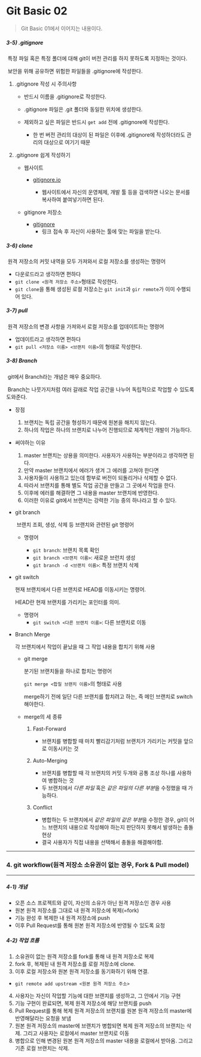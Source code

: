 # Git Basic 02

> Git Basic 01에서 이어지는 내용이다.



##### 3-5) .gitignore

​		특정 파일 혹은 특정 폴더에 대해 git이 버전 관리를 하지 못하도록 지정하는 것이다.

​		보안을 위해 공유하면 위험한 파일들을 .gitignore에 작성한다.



1. .gitignore 작성 시 주의사항

   - 반드시 이름을 .gitignore로 작성한다.

   - .gitignore 파일은 .git 폴더와 동일한 위치에 생성한다.

   - 제외하고 싶은 파일은 반드시 ``get add`` 전에 .gitignore에 작성한다.

     - 한 번 버전 관리의 대상이 된 파일은 이후에 .gitignore에 작성하더라도 관리의 대상으로 여기기 때문

     

2. .gitignore 쉽게 작성하기

   - 웹사이트

     - [gitignore.io](https://www.toptal.com/developers/gitignore)

       - 웹사이트에서 자신의 운영체제, 개발 툴 등을 검색하면 나오는 문서를 복사하여 붙여넣기하면 된다.

       

   - gitignore 저장소

     - [gitignore](https://github.com/github/gitignore)
       - 링크 접속 후 자신이 사용하는 툴에 맞는 파일을 받는다.



##### 3-6) clone

​		원격 저장소의 커밋 내역을 모두 가져와서 로컬 저장소를 생성하는 명령어

- 다운로드라고 생각하면 편하다
- ``git clone <원격 저장소 주소>``형태로 작성한다.
- ``git clone``을 통해 생성된 로컬 저장소는 ``git init``과 ``gir remote``가 이미 수행되어 있다.



##### 3-7) pull

​		원격 저장소의 변경 사항을 가져와서 로컬 저장소를 업데이트하는 명령어

- 업데이트라고 생각하면 편하다
- ``git pull <저장소 이름> <브랜치 이름>``의 형태로 작성한다.



##### 3-8) Branch

​		git에서 Branch라는 개념은 매우 중요하다.

​		Branch는 나뭇가지처럼 여러 갈래로 작업 공간을 나누어 독립적으로 작업할 수 있도록 도와준다.



- 장점

  1. 브랜치는 독립 공간을 형성하기 때문에 원본을 해치지 않는다.
  2. 하나의 작업은 하나의 브랜치로 나누어 진행되므로 체계적인 개발이 가능하다.

  

- 써야하는 이유

   	1. master 브랜치는 상용을 의미한다. 사용자가 사용하는 부분이라고 생각하면 된다.
   	2. 만약 master 브랜치에서 에러가 생겨 그 에러를 고쳐야 한다면
   	3. 사용자들이 사용하고 있는데 함부로 버전이 되돌리거나 삭제할 수 없다.
   	4. 따라서 브랜치를 통해 별도 작업 공간을 만들고 그 곳에서 작업을 한다.
   	5. 이후에 에러를 해결하면 그 내용을 master 브랜치에 반영한다.
   	6. 이러한 이유로 git에서 브랜치는 강력한 기능 중의 하나라고 할 수 있다.



- git branch

  ​	브랜치 조회, 생성, 삭제 등 브랜치와 관련된 git 명령어

  

  - 명령어

    - ``git branch``: 브랜치 목록 확인
    - ``git branch <브랜치 이름>``: 새로운 브런치 생성
    - ``git branch -d <브랜치 이름>``: 특정 브랜치 삭제

    

- git switch

  현재 브랜치에서 다른 브랜치로 HEAD를 이동시키는 명령어.
  
  HEAD란 현재 브랜치를 가리키는 포인터를 의미.
  
  
  
  - 명령어
    - ``git switch <다른 브랜치 이름>``: 다른 브랜치로 이동
    
    
  
- Branch Merge

  각 브랜치에서 작업이 끝났을 때 그 작업 내용을 합치기 위해 사용

  

  - git merge

    분기된 브랜치들을 하나로 합치는 명령어

    ``git merge <합칠 브랜치 이름>``의 형태로 사용

    merge하기 전에 일단 다른 브랜치를 합치려고 하는, 즉 메인 브랜치로 switch해야한다.

    

  - merge의 세 종류

    1. Fast-Forward

       - 브랜치를 병합할 때 마치 빨리감기처럼 브랜치가 가리키는 커밋을 앞으로 이동시키는 것

       

    2. Auto-Merging

       - 브랜치를 병합할 때 각 브랜치의 커밋 두개와 공통 조상 하나를 사용하여 병합하는 것
       - 두 브랜치에서 *다른 파일* 혹은 *같은 파일의 다른 부분*을 수정했을 때 가능하다.

       

    3. Conflict

       - 병합하는 두 브랜치에서 *같은 파일의 같은 부분*을 수정한 경우, git이 어느 브랜치의 내용으로 작성해야 하는지 판단하지 못해서 발생하는 충돌 현상
       - 결국 사용자가 직접 내용을 선택해서 충돌을 해결해야함.

---

### 4. git workflow(원격 저장소 소유권이 없는 경우, Fork & Pull model)

---

##### 4-1) 개념

- 오픈 소스 프로젝트와 같이, 자신의 소유가 아닌 원격 저장소인 경우 사용
- 원본 원격 저장소를 그대로 내 원격 저장소에 복제(=fork)
- 기능 완성 후 복제한 내 원격 저장소에 push
- 이후 Pull Request를 통해 원본 원격 저장소에 반영될 수 있도록 요청



##### 4-2) 작업 흐름

1. 소유권이 없는 원격 저장소를 fork를 통해 내 원격 저장소로 복제
2. fork 후, 복제된 내 원격 저장소를 로컬 저장소에 clone.
3. 이후 로컬 저장소와 원본 원격 저장소를 동기화하기 위해 연결.
 - ``git remote add upstream <원본 원격 저장소 주소>``
4. 사용자는 자신이 작업할 기능에 대한 브랜치를 생성하고, 그 안에서 기능 구현
5. 기능 구현이 완료되면, 복제 원격 저장소에 해당 브랜치를 push
6. Pull Request를 통해 복제 원격 저장소의 브랜치를 원본 원격 저장소의 master에 반영해달라는 요청을 보냄
7. 원본 원격 저장소의 master에 브랜치가 병합되면 복제 원격 저장소의 브랜치는 삭제. 그리고 사용자는 로컬에서 master 브랜치로 이동
8. 병합으로 인해 변경된 원본 원격 저장소의 master 내용을 로컬에서 받아옴. 그리고 기존 로컬 브랜치는 삭제.


